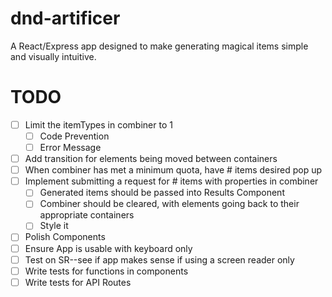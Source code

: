 # dnd-artificer
A React/Express app designed to make generating magical items simple and visually intuitive.

# TODO
- [ ] Limit the itemTypes in combiner to 1
   - [ ] Code Prevention
   - [ ] Error Message
- [ ] Add transition for elements being moved between containers
- [ ] When combiner has met a minimum quota, have # items desired pop up
- [ ] Implement submitting a request for # items with properties in combiner
   - [ ] Generated items should be passed into Results Component
   - [ ] Combiner should be cleared, with elements going back to their appropriate containers
   - [ ] Style it
- [ ] Polish Components
- [ ] Ensure App is usable with keyboard only
- [ ] Test on SR--see if app makes sense if using a screen reader only
- [ ] Write tests for functions in components
- [ ] Write tests for API Routes
